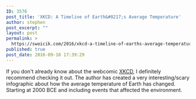 ```yaml
---
ID: 3576
post_title: 'XKCD: A Timeline of Earth&#8217;s Average Temperature'
author: stephen
post_excerpt: ""
layout: post
permalink: >
  https://swoicik.com/2016/xkcd-a-timeline-of-earths-average-temperature/
published: true
post_date: 2016-09-16 17:39:29
---
```

If you don't already know about the webcomic <a href="http://xkcd.com/1732/">XKCD</a>, I definitely recommend checking it out. The author has created a very interesting/scary infographic about how the average temperature of Earth has changed. Starting at 2000 BCE and including events that affected the environment.